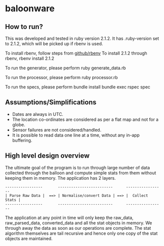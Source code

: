 # baloonware

## How to run? ##

This was developed and tested in ruby version 2.1.2. It has .ruby-version set to 2.1.2, which will be picked up if rbenv is used.

To install rbenv, follow steps from [github/rbenv](https://github.com/sstephenson/rbenv)
To install 2.1.2 through rbenv,
  rbenv install 2.1.2

To run the generator, please perform
    ruby generate_data.rb

To run the processor, please perform
    ruby processor.rb

To run the specs, please perform
    bundle install
    bundle exec rspec spec

## Assumptions/Simplifications ##

* Dates are always in UTC.
* The location co-ordinates are considered as per a flat map and not for a globe.
* Sensor failures are not considered/handled.
* It is possible to read data one line at a time, without any in-app buffering.

## High level design overview ##

The ultimate goal of the program is to run through large number of data collected through the balloon and compute simple stats from them without keeping them in memory. The application has 2 layers.


    -----------------       -------------------------      -----------------
    | Parse Raw Data |  ==> | Normalise/convert Data | ==> |  Collect Stats |
    -----------------       -------------------------      -----------------

The application at any point in time will only keep the raw_data, raw_parsed_data, converted_data and all the stat objects in memory. We through away the data as soon as our operations are complete. The stat algorithm themselves are tail recursive and hence only one copy of the stat objects are maintained.
